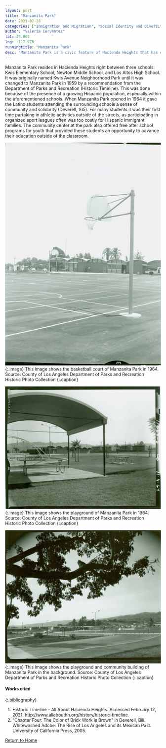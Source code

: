 ```yaml
---
layout: post
title: "Manzanita Park"
date: 2021-02-28
categories: ["Immigration and Migration", "Social Identity and Diversity", "Conflict and Solidarity"]
author: "Valeria Cervantes"
lat: 34.003
lng: -117.976
runningtitle: "Manzanita Park"
desc: "Manzanita Park is a civic feature of Hacienda Heights that has united Latinx youth since its beginnings."
---
```

Manzanita Park resides in Hacienda Heights right between three schools: Kwis Elementary School, Newton Middle School, and Los Altos High School. It was originally named Kwis Avenue Neighborhood Park until it was changed to Manzanita Park in 1959 by a recommendation from the Department of Parks and Recreation (Historic Timeline). This was done because of the presence of a growing Hispanic population, especially within the aforementioned schools. When Manzanita Park opened in 1964 it gave the Latinx students attending the surrounding schools a sense of community and solidarity (Deverell, 165). For many students it was their first time partaking in athletic activities outside of the streets, as participating in organized sport leagues often was too costly for Hispanic immigrant families. The community center at the park also offered free after school programs for youth that provided these students an opportunity to advance their education outside of the classroom. 

![Manzanita Park](images/ManzanitaPark_Pin5_Image1.jpg)
   {:.image} This image shows the basketball court of Manzanita Park in 1964. Source: County of Los Angeles Department of Parks and Recreation Historic Photo Collection
   {:.caption} 

![Manzanita Park](images/ManzanitaPark_Pin5_Image2.jpg)
   {:.image} This image shows the playground of Manzanita Park in 1964. Source: County of Los Angeles Department of Parks and Recreation Historic Photo Collection
   {:.caption} 

![Manzanita Park](images/ManzanitaPark_Pin5_Image3.jpg)
   {:.image} This image shows the playground and community building of Manzanita Park in the background. Source: County of Los Angeles Department of Parks and Recreation Historic Photo Collection
   {:.caption} 

#### Works cited

{:.bibliography}
1. Historic Timeline - All About Hacienda Heights. Accessed February 12, 2021. http://www.allabouthh.org/history/historic-timeline. 
2. “Chapter Four: The Color of Brick Work is Brown” in Deverell, Bill. Whitewashed Adobe: The Rise of Los Angeles and its Mexican Past. University of California Press, 2005. 

[Return to Home](https://uclachicanxstudies.github.io/BarrioSuburbanisms/)
